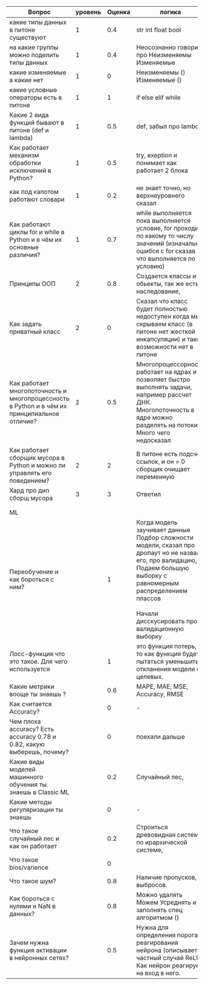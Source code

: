 
| Вопрос                                                                                       | уровень | Оценка | логика                                                                                                                                                                                                                               |
| -------------------------------------------------------------------------------------------- | ------- | ------ | ------------------------------------------------------------------------------------------------------------------------------------------------------------------------------------------------------------------------------------ |
| какие типы данных в питоне существуют                                                        | 1       | 0.4    | str int float bool                                                                                                                                                                                                                   |
| на какие группы можно поделить типы данных                                                   | 1       | 0.4    | Неосознанно говорит про Неизменяемы Изменяемые                                                                                                                                                                                       |
| какие изменяемые а какие нет                                                                 | 1       | 0      | Неизменяемы ()<br>Изменяемые ()                                                                                                                                                                                                      |
| какие условные операторы есть в питоне                                                       | 1       | 1      | if else elif while                                                                                                                                                                                                                   |
| Какие 2 вида функций бывают в питоне (def  и  lambda)                                        | 1       | 0.5    | def, забыл про lambda                                                                                                                                                                                                                |
| Как работает механизм обработки исключений в Python?                                         | 1       | 0.5    | try,  exeption и понимает как работает 2 блока                                                                                                                                                                                       |
| как под капотом работают словари                                                             | 1       | 0.2    | не знает точно, но верхнеуровнего сказал                                                                                                                                                                                             |
| Как работают циклы for и while в Python и в чём их основные различия?                        | 1       | 0.7    | while выполняется пока выполняется условие, for проходит по какому то числу значений (изначально ошибся с for сказав что выполняется по условию)                                                                                     |
| Принципы ООП                                                                                 | 2       | 0.8    | Создается классы и обьекты, так же есть наследование,                                                                                                                                                                                |
| Как задать приватный класс                                                                   | 2       | 0      | Сказал что класс будет полностью недоступен когда мы скрываем класс (в питоне нет жесткой инкапсуляции) и такой возможности нет в питоне                                                                                             |
| Как работает многопоточность и многопроцессность в Python и в чём их принципиальное отличие? | 2       | 0.5    | Многопроцессорность работает на ядрах и позволяет быстро выполнять задачи, например рассчет ДНК.<br>Многопоточность в ядре можно разделять на потоки. Много чего недосказал                                                          |
| Как работает сборщик мусора в Python и можно ли управлять его поведением?                    | 2       | 2      | В питоне есть подсчет ссылок, и он = 0 сборщик очищает переменную                                                                                                                                                                    |
| Хард про дип сборщ мусора                                                                    | 3       | 3      | Ответил                                                                                                                                                                                                                              |
|                                                                                              |         |        |                                                                                                                                                                                                                                      |
|                                                                                              |         |        |                                                                                                                                                                                                                                      |
| ML                                                                                           |         |        |                                                                                                                                                                                                                                      |
| Переобучение и как бороться с ним?                                                           |         | 1      | Когда модель заучивает данные<br>Подбор сложности модели, сказал про дропаут но не назвал его, про валидацию, Подаем большую выборку с равномерным распределением плассов<br><br>Начали дисскусировать про валидационную выборку<br> |
| Лосс-функция что это такое. Для чего используется                                            |         | 1      | это функция потерь, то как функция будет пытаться уменьшить откланения модели от целевых.                                                                                                                                            |
| Какие метрики вооще ты знаешь ?                                                              |         | 0.6    | MAPE, MAE, MSE, Accuracy, RMSE                                                                                                                                                                                                       |
| Как считается Accuracy?                                                                      |         | 0      | -                                                                                                                                                                                                                                    |
| Чем плоха accuracy? Есть accuracy 0.78 и 0.82, какую выберешь, почему?                       |         | 0      | поехали дальше                                                                                                                                                                                                                       |
| Какие виды моделей машинного обучения ты знаешь в Classic ML                                 |         | 0.2    | Случайный лес,                                                                                                                                                                                                                       |
| Какие методы регуляризации ты знаешь                                                         |         | 0      | -                                                                                                                                                                                                                                    |
| Что такое случайный лес и как он работает                                                    |         | 0.2    | Строиться древовидная система по ирархической системе,                                                                                                                                                                               |
| Что такое bios/varience                                                                      |         | 0      |                                                                                                                                                                                                                                      |
| Что такое шум?                                                                               |         | 0.8    | Наличие пропусков, выбросов.                                                                                                                                                                                                         |
| Как бороться с нулями и NaN в данных?                                                        |         | 0.8    | Можно удалять <br>Можем Усреднять и заполнять спец алгоритмом ()<br>                                                                                                                                                                 |
| Зачем нужна функция активации в нейронных сетях?                                             |         | 0.5    | Нужна для определения порога реагирования нейрона (описывает частный случай ReLU) <br>Как нейрон реагирует на вход в него.<br>                                                                                                       |


